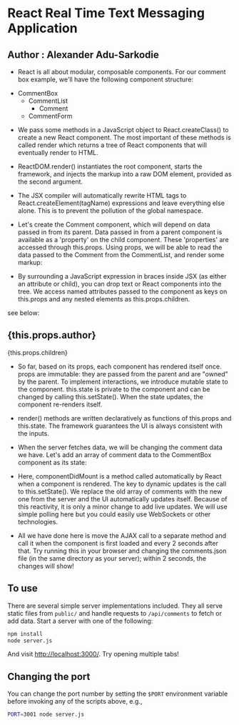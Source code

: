 
# React Real Time Text Messaging Application

## Author : Alexander Adu-Sarkodie
* React is all about modular, composable components. For our comment box example, we'll have the following component structure:

- CommentBox
  - CommentList
    - Comment
  - CommentForm

* We pass some methods in a JavaScript object to React.createClass() to create a new React component. The most important of these methods is called render which returns a tree of React components that will eventually render to HTML.

* ReactDOM.render() instantiates the root component, starts the framework, and injects the markup into a raw DOM element, provided as the second argument.

* The JSX compiler will automatically rewrite HTML tags to React.createElement(tagName) expressions and leave everything else alone. This is to prevent the pollution of the global namespace.

* Let's create the Comment component, which will depend on data passed in from its parent. Data passed in from a parent component is available as a 'property' on the child component. These 'properties' are accessed through this.props. Using props, we will be able to read the data passed to the Comment from the CommentList, and render some markup:

* By surrounding a JavaScript expression in braces inside JSX (as either an attribute or child), you can drop text or React components into the tree. We access named attributes passed to the component as keys on this.props and any nested elements as this.props.children.

see below:


 <div className="comment">
        <h2 className="commentAuthor">
          {this.props.author}
        </h2>
        {this.props.children}
 </div>


* So far, based on its props, each component has rendered itself once. props are immutable: they are passed from the parent and are "owned" by the parent. To implement interactions, we introduce mutable state to the component. this.state is private to the component and can be changed by calling this.setState(). When the state updates, the component re-renders itself.

* render() methods are written declaratively as functions of this.props and this.state. The framework guarantees the UI is always consistent with the inputs.

* When the server fetches data, we will be changing the comment data we have. Let's add an array of comment data to the CommentBox component as its state:

* Here, componentDidMount is a method called automatically by React when a component is rendered. The key to dynamic updates is the call to this.setState(). We replace the old array of comments with the new one from the server and the UI automatically updates itself. Because of this reactivity, it is only a minor change to add live updates. We will use simple polling here but you could easily use WebSockets or other technologies.

* All we have done here is move the AJAX call to a separate method and call it when the component is first loaded and every 2 seconds after that. Try running this in your browser and changing the comments.json file (in the same directory as your server); within 2 seconds, the changes will show!


## To use

There are several simple server implementations included. They all serve static files from `public/` and handle requests to `/api/comments` to fetch or add data. Start a server with one of the following:


```sh
npm install
node server.js
```


And visit <http://localhost:3000/>. Try opening multiple tabs!

## Changing the port

You can change the port number by setting the `$PORT` environment variable before invoking any of the scripts above, e.g.,

```sh
PORT=3001 node server.js
```
